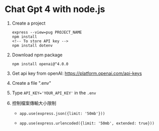 # Chat Gpt 4 with node.js

1. Create a project

    ```npm
    express --view=pug PROJECT_NAME
    npm install
    <!-- To store API key -->
    npm install dotenv 
    ```

2. Download npm package

    `npm install openai@^4.0.0`

3. Get api key from openAI: <https://platform.openai.com/api-keys>

4. Create a file ".env"

5. Type `API_KEY='YOUR_API_KEY'` in the `.env`

6. 控制檔案傳輸大小限制

    - `app.use(express.json({limit: '50mb'}))`

    - `app.use(express.urlencoded({limit: '50mb', extended: true}))`
